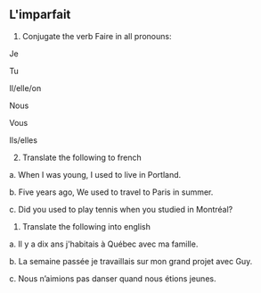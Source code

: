 ## **L'imparfait**

1) Conjugate the verb Faire in all pronouns:

Je

Tu

Il/elle/on

Nous

Vous

Ils/elles

2) Translate the following to french
   
a. When I was young, I used to live in Portland.

b. Five years ago, We used to travel to Paris in summer.

c. Did you used to play tennis when you studied in Montréal?  

1) Translate the following into english
   
a. Il y a dix ans j'habitais à Québec avec ma famille.

b. La semaine passée je travaillais sur mon grand projet avec Guy.

c. Nous n’aimions pas danser quand nous étions jeunes.
